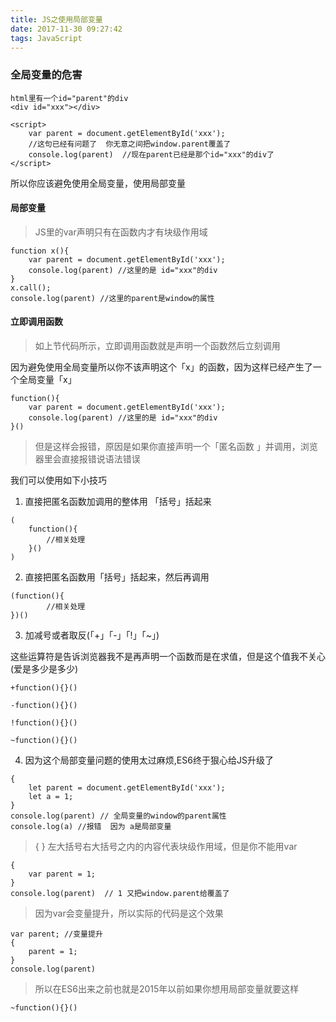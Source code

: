 ```yaml
---
title: JS之使用局部变量
date: 2017-11-30 09:27:42
tags: JavaScript
---
```


### 全局变量的危害

```
html里有一个id="parent"的div
<div id="xxx"></div>

<script>
    var parent = document.getElementById('xxx');
    //这句已经有问题了  你无意之间把window.parent覆盖了
    console.log(parent)  //现在parent已经是那个id="xxx"的div了
</script>
```

所以你应该避免使用全局变量，使用局部变量

#### 局部变量

> JS里的var声明只有在函数内才有块级作用域

```
function x(){
    var parent = document.getElementById('xxx');
    console.log(parent) //这里的是 id="xxx"的div
}
x.call();
console.log(parent) //这里的parent是window的属性
```

#### 立即调用函数

> 如上节代码所示，立即调用函数就是声明一个函数然后立刻调用

因为避免使用全局变量所以你不该声明这个「x」的函数，因为这样已经产生了一个全局变量「x」

```
function(){
    var parent = document.getElementById('xxx');
    console.log(parent) //这里的是 id="xxx"的div
}()
```

> 但是这样会报错，原因是如果你直接声明一个「匿名函数 」并调用，浏览器里会直接报错说语法错误

我们可以使用如下小技巧

1. 直接把匿名函数加调用的整体用 「括号」括起来
```
(
    function(){
        //相关处理
    }()
)
```

2. 直接把匿名函数用「括号」括起来，然后再调用
```
(function(){
        //相关处理    
})()
```

3. 加减号或者取反(「+」「-」「!」「~」)

这些运算符是告诉浏览器我不是再声明一个函数而是在求值，但是这个值我不关心(爱是多少是多少)

```
+function(){}()

-function(){}()

!function(){}()

~function(){}()
```

4. 因为这个局部变量问题的使用太过麻烦,ES6终于狠心给JS升级了

```
{
    let parent = document.getElementById('xxx');
    let a = 1;
}
console.log(parent) // 全局变量的window的parent属性
console.log(a) //报错  因为 a是局部变量
```

> { } 左大括号右大括号之内的内容代表块级作用域，但是你不能用var

```
{
    var parent = 1;
}
console.log(parent)  // 1 又把window.parent给覆盖了
```

> 因为var会变量提升，所以实际的代码是这个效果

```
var parent; //变量提升
{
    parent = 1;
}
console.log(parent)
```

> 所以在ES6出来之前也就是2015年以前如果你想用局部变量就要这样

```
~function(){}()
```


